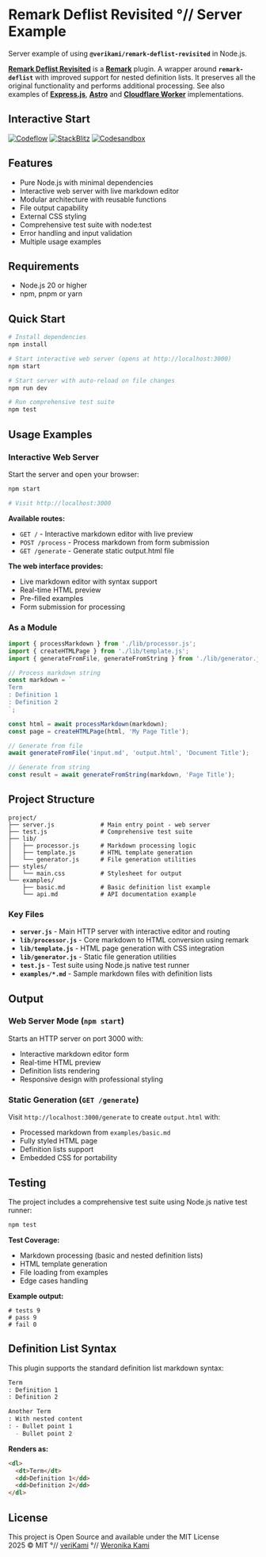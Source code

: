 # Remark Deflist Revisited °// Server Example

<!--
[![GH][GH Badge]][GH]
[![NPM][NPM Badge]][NPM]
[![JSR][JSR Badge]][JSR]
[![Downloads][Downloads Badge]][Downloads]
[![Socket][Socket Badge]][Socket]
-->

Server example of using **`@verikami/remark-deflist-revisited`** in Node.js.

**[Remark Deflist Revisited][module]** is a **[Remark]** plugin. A wrapper
around **`remark-deflist`** with improved support for nested definition lists.
It preserves all the original functionality and performs additional processing.
See also examples of **[Express.js]**, **[Astro]** and **[Cloudflare Worker]** implementations.

## Interactive Start

[![Codeflow][Codeflow Badge]][Codeflow]
[![StackBlitz][StackBlitz Badge]][StackBlitz]
[![Codesandbox][Codesandbox Badge]][Codesandbox]

<!--
[![Codespaces][Codespaces Badge]][Codespaces]
-->

## Features

- Pure Node.js with minimal dependencies
- Interactive web server with live markdown editor
- Modular architecture with reusable functions
- File output capability
- External CSS styling
- Comprehensive test suite with node:test
- Error handling and input validation
- Multiple usage examples

## Requirements

- Node.js 20 or higher
- npm, pnpm or yarn

## Quick Start

```bash
# Install dependencies
npm install

# Start interactive web server (opens at http://localhost:3000)
npm start

# Start server with auto-reload on file changes
npm run dev

# Run comprehensive test suite
npm test
```

## Usage Examples

### Interactive Web Server

Start the server and open your browser:

```bash
npm start

# Visit http://localhost:3000
```

**Available routes:**

- `GET /` - Interactive markdown editor with live preview
- `POST /process` - Process markdown from form submission
- `GET /generate` - Generate static output.html file

**The web interface provides:**

- Live markdown editor with syntax support
- Real-time HTML preview
- Pre-filled examples
- Form submission for processing

### As a Module

```javascript
import { processMarkdown } from './lib/processor.js';
import { createHTMLPage } from './lib/template.js';
import { generateFromFile, generateFromString } from './lib/generator.js';

// Process markdown string
const markdown = `
Term
: Definition 1
: Definition 2
`;

const html = await processMarkdown(markdown);
const page = createHTMLPage(html, 'My Page Title');

// Generate from file
await generateFromFile('input.md', 'output.html', 'Document Title');

// Generate from string
const result = await generateFromString(markdown, 'Page Title');
```

## Project Structure

```
project/
├── server.js             # Main entry point - web server
├── test.js               # Comprehensive test suite
├── lib/
│   ├── processor.js      # Markdown processing logic
│   ├── template.js       # HTML template generation
│   └── generator.js      # File generation utilities
├── styles/
│   └── main.css          # Stylesheet for output
└── examples/
    ├── basic.md          # Basic definition list example
    └── api.md            # API documentation example
```

### Key Files

- **`server.js`** - Main HTTP server with interactive editor and routing
- **`lib/processor.js`** - Core markdown to HTML conversion using remark
- **`lib/template.js`** - HTML page generation with CSS integration
- **`lib/generator.js`** - Static file generation utilities
- **`test.js`** - Test suite using Node.js native test runner
- **`examples/*.md`** - Sample markdown files with definition lists

## Output

### Web Server Mode (`npm start`)

Starts an HTTP server on port 3000 with:

- Interactive markdown editor form
- Real-time HTML preview
- Definition lists rendering
- Responsive design with professional styling

### Static Generation (`GET /generate`)

Visit `http://localhost:3000/generate` to create `output.html` with:

- Processed markdown from `examples/basic.md`
- Fully styled HTML page
- Definition lists support
- Embedded CSS for portability

## Testing

The project includes a comprehensive test suite using Node.js native test runner:

```bash
npm test
```

**Test Coverage:**

- Markdown processing (basic and nested definition lists)
- HTML template generation
- File loading from examples
- Edge cases handling

**Example output:**

```
# tests 9
# pass 9
# fail 0
```

## Definition List Syntax

This plugin supports the standard definition list markdown syntax:

```markdown
Term
: Definition 1
: Definition 2

Another Term
: With nested content
: - Bullet point 1
  - Bullet point 2
```

**Renders as:**

```html
<dl>
  <dt>Term</dt>
  <dd>Definition 1</dd>
  <dd>Definition 2</dd>
</dl>
```

## License

This project is Open Source and available under the MIT License  
2025 © MIT °// [veriKami] °// [Weronika Kami]

[veriKami]: https://verikami.com
[Weronika Kami]: https://linkedin.com/in/verikami

[module]: https://github.com/veriKami/remark-deflist-revisited
[Simple]: https://github.com/veriKami/remark-deflist-revisited-simple
[Express.js]: https://github.com/veriKami/remark-deflist-revisited-express
[Astro]: https://github.com/veriKami/remark-deflist-revisited-astro
[Cloudflare Worker]: https://github.com/veriKami/remark-deflist-revisited-worker

[GH Badge]: https://img.shields.io/badge/GitHub-Repository-blue?logo=github
[GH]: https://github.com/veriKami/remark-deflist-revisited

[NPM Badge]: https://img.shields.io/npm/v/@verikami/remark-deflist-revisited?logo=npm&logoColor=white&labelColor=red&color=black
[NPM]: https://www.npmjs.com/package/@verikami/remark-deflist-revisited

[JSR Badge]: https://jsr.io/badges/@verikami/remark-deflist-revisited
[JSR]: https://jsr.io/@verikami/remark-deflist-revisited

[Downloads Badge]: https://img.shields.io/npm/dm/@verikami/remark-deflist-revisited.svg
[Downloads]: https://www.npmjs.com/package/@verikami/remark-deflist-revisited

[Socket Badge]: https://badge.socket.dev/npm/package/@verikami/remark-deflist-revisited
[Socket]: https://socket.dev/npm/package/@verikami/remark-deflist-revisited

[Remark]: https://remark.js.org

[Codeflow Badge]: https://developer.stackblitz.com/img/open_in_codeflow.svg
[Codeflow]: https:///pr.new/veriKami/remark-deflist-revisited-server

[StackBlitz Badge]: https://developer.stackblitz.com/img/open_in_stackblitz.svg
[StackBlitz]: https://stackblitz.com/github/veriKami/remark-deflist-revisited-server

[Codesandbox Badge]: https://codesandbox.io/static/img/play-codesandbox.svg
[Codesandbox]: https://codesandbox.io/p/github/veriKami/remark-deflist-revisited-server/main?embed=1

[Codespaces Badge]: https://github.com/codespaces/badge.svg
[Codespaces]: https://codespaces.new/veriKami/remark-deflist-revisited-server?quickstart=1

